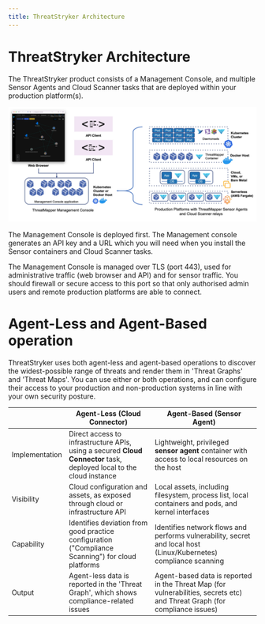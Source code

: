 ```yaml
---
title: ThreatStryker Architecture
---
```


# ThreatStryker Architecture

The ThreatStryker product consists of a Management Console, and multiple Sensor Agents and Cloud Scanner tasks that are deployed within your production platform(s).

![ThreatStryker Components](../img/threatmapper-components.jpg)

The Management Console is deployed first. The Management console generates an API key and a URL which you will need when you install the Sensor containers and Cloud Scanner tasks.

The Management Console is managed over TLS (port 443), used for administrative traffic (web browser and API) and for sensor traffic.  You should firewall or secure access to this port so that only authorised admin users and remote production platforms are able to connect.

# Agent-Less and Agent-Based operation

ThreatStryker uses both agent-less and agent-based operations to discover the widest-possible range of threats and render them in 'Threat Graphs' and 'Threat Maps'. You can use either or both operations, and can configure their access to your production and non-production systems in line with your own security posture.

|                | Agent-Less (Cloud Connector)                                                                                         | Agent-Based (Sensor Agent)                                                                                                 |
|----------------|----------------------------------------------------------------------------------------------------------------------|----------------------------------------------------------------------------------------------------------------------------|
| Implementation | Direct access to infrastructure APIs, using a secured **Cloud Connector** task, deployed local to the cloud instance | Lightweight, privileged **sensor agent** container with access to local resources on the host                              |
| Visibility     | Cloud configuration and assets, as exposed through cloud or infrastructure API                                       | Local assets, including filesystem, process list, local containers and pods, and kernel interfaces                         |
| Capability     | Identifies deviation from good practice configuration ("Compliance Scanning") for cloud platforms                    | Identifies network flows and performs vulnerability, secret and local host (Linux/Kubernetes) compliance scanning          |
| Output         | Agent-less data is reported in the 'Threat Graph', which shows compliance-related issues                             | Agent-based data is reported in the Threat Map (for vulnerabilities, secrets etc) and Threat Graph (for compliance issues) |





